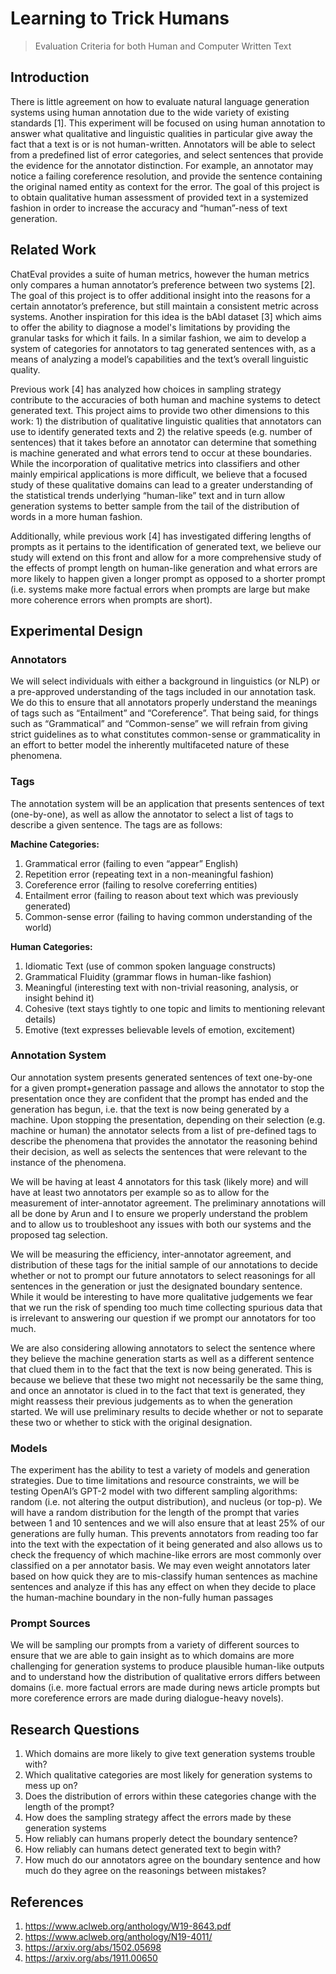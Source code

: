 # Learning to Trick Humans
> Evaluation Criteria for both Human and Computer Written Text

## Introduction
There is little agreement on how to evaluate natural language generation systems using human annotation due to the wide variety of existing standards [1]. This experiment will be focused on using human annotation to answer what qualitative and linguistic qualities in particular give away the fact that a text is or is not human-written. Annotators will be able to select from a predefined list of error categories, and select sentences that provide the evidence for the annotator distinction. For example, an annotator may notice a failing coreference resolution, and provide the sentence containing the original named entity as context for the error. The goal of this project is to obtain qualitative human assessment of provided text in a systemized fashion in order to increase the accuracy and “human”-ness of text generation.

## Related Work
ChatEval provides a suite of human metrics, however the human metrics only compares a human annotator’s preference between two systems [2]. The goal of this project is to offer additional insight into the reasons for a certain annotator’s preference, but still maintain a consistent metric across systems. Another inspiration for this idea is the bAbI dataset [3] which aims to offer the ability to diagnose a model's limitations by providing the granular tasks for which it fails. In a similar fashion, we aim to develop a system of categories for annotators to tag generated sentences with, as a means of analyzing a model’s capabilities and the text’s overall linguistic quality. 

Previous work [4] has analyzed how choices in sampling strategy contribute to the accuracies of both human and machine systems to detect generated text. This project aims to provide two other dimensions to this work: 1) the distribution of qualitative linguistic qualities that annotators can use to identify generated texts and 2) the relative speeds (e.g. number of sentences) that it takes before an annotator can determine that something is machine generated and what errors tend to occur at these boundaries. While the incorporation of qualitative metrics into classifiers and other mainly empirical applications is more difficult, we believe that a focused study of these qualitative domains can lead to a greater understanding of the statistical trends underlying “human-like” text and in turn allow generation systems to better sample from the tail of the distribution of words in a more human fashion.

Additionally, while previous work [4] has investigated differing lengths of prompts as it pertains to the identification of generated text, we believe our study will extend on this front and allow for a more comprehensive study of the effects of prompt length on human-like generation and what errors are more likely to happen given a longer prompt as opposed to a shorter prompt (i.e. systems make more factual errors when prompts are large but make more coherence errors when prompts are short).

## Experimental Design
### Annotators

We will select individuals with either a background in linguistics (or NLP) or a pre-approved understanding of the tags included in our annotation task. We do this to ensure that all annotators properly understand the meanings of tags such as “Entailment” and “Coreference”. That being said, for things such as “Grammatical” and “Common-sense” we will refrain from giving strict guidelines as to what constitutes common-sense or grammaticality in an effort to better model the inherently multifaceted nature of these phenomena. 

### Tags
The annotation system will be an application that presents sentences of text (one-by-one), as well as allow the annotator to select a list of tags to describe a given sentence. The tags are as follows:

**Machine Categories:**
1. Grammatical error (failing to even “appear” English)
2. Repetition error (repeating text in a non-meaningful fashion)
3. Coreference error (failing to resolve coreferring entities)
4. Entailment error (failing to reason about text which was previously generated)
5. Common-sense error (failing to having common understanding of the world)

**Human Categories:**
1. Idiomatic Text (use of common spoken language constructs)
2. Grammatical Fluidity (grammar flows in human-like fashion)
3. Meaningful (interesting text with non-trivial reasoning, analysis, or insight behind it)
4. Cohesive (text stays tightly to one topic and limits to mentioning relevant details)
5. Emotive (text expresses believable levels of emotion, excitement)

### Annotation System
Our annotation system presents generated sentences of text one-by-one for a given prompt+generation passage and allows the annotator to stop the presentation once they are confident that the prompt has ended and the generation has begun, i.e. that the text is now being generated by a machine. Upon stopping the presentation, depending on their selection (e.g. machine or human) the annotator selects from a list of pre-defined tags to describe the phenomena that provides the annotator the reasoning behind their decision, as well as selects the sentences that were relevant to the instance of the phenomena.

We will be having at least 4 annotators for this task (likely more) and will have at least two annotators per example so as to allow for the measurement of inter-annotator agreement. The preliminary annotations will all be done by Arun and I to ensure we properly understand the problem and to allow us to troubleshoot any issues with both our systems and the proposed tag selection.

We will be measuring the efficiency, inter-annotator agreement, and distribution of these tags for the initial sample of our annotations to decide whether or not to prompt our future annotators to select reasonings for all sentences in the generation or just the designated boundary sentence. While it would be interesting to have more qualitative judgements we fear that we run the risk of spending too much time collecting spurious data that is irrelevant to answering our question if we prompt our annotators for too much. 

We are also considering allowing annotators to select the sentence where they believe the machine generation starts as well as a different sentence that clued them in to the fact that the text is now being generated. This is because we believe that these two might not necessarily be the same thing, and once an annotator is clued in to the fact that text is generated, they might reassess their previous judgements as to when the generation started. We will use preliminary results to decide whether or not to separate these two or whether to stick with the original designation.

### Models
The experiment has the ability to test a variety of models and generation strategies. Due to time limitations and resource constraints, we will be testing OpenAI’s GPT-2 model with two different sampling algorithms: random (i.e. not altering the output distribution), and nucleus (or top-p). We will have a random distribution for the length of the prompt that varies between 1 and 10 sentences and we will also ensure that at least 25% of our generations are fully human. This prevents annotators from reading too far into the text with the expectation of it being generated and also allows us to check the frequency of which machine-like errors are most commonly over classified on a per annotator basis. We may even weight annotators later based on how quick they are to mis-classify human sentences as machine sentences and analyze if this has any effect on when they decide to place the human-machine boundary in the non-fully human passages

### Prompt Sources

We will be sampling our prompts from a variety of different sources to ensure that we are able to gain insight as to which domains are more challenging for generation systems to produce plausible human-like outputs and to understand how the distribution of qualitative errors differs between domains (i.e. more factual errors are made during news article prompts but more coreference errors are made during dialogue-heavy novels). 

## Research Questions
1. Which domains are more likely to give text generation systems trouble with?
2. Which qualitative categories are most likely for generation systems to mess up on?
3. Does the distribution of errors within these categories change with the length of the prompt?
4. How does the sampling strategy affect the errors made by these generation systems
5. How reliably can humans properly detect the boundary sentence?
6. How reliably can humans detect generated text to begin with?
7. How much do our annotators agree on the boundary sentence and how much do they agree on the reasonings between mistakes?

## References
1. https://www.aclweb.org/anthology/W19-8643.pdf
2. https://www.aclweb.org/anthology/N19-4011/
3. https://arxiv.org/abs/1502.05698
4. https://arxiv.org/abs/1911.00650
